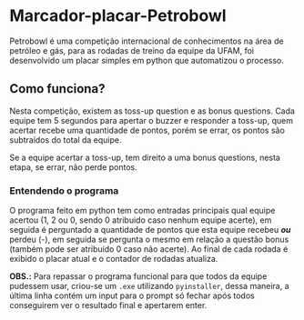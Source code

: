 # Marcador-placar-Petrobowl
Petrobowl é uma competição internacional de conhecimentos na área de petróleo e gás, para as rodadas de treino da equipe da UFAM, foi desenvolvido um placar simples em python que automatizou o processo.

## Como funciona?
Nesta competição, existem as toss-up question e as bonus questions. Cada equipe tem 5 segundos para apertar o buzzer e responder a toss-up, quem acertar recebe uma quantidade de pontos, porém se errar, os pontos são subtraídos do total da equipe.

Se a equipe acertar a toss-up, tem direito a uma bonus questions, nesta etapa, se errar, não perde pontos.

### Entendendo o programa
O programa feito em python tem como entradas principais qual equipe acertou (1, 2 ou 0, sendo 0 atribuido caso nenhum equipe acerte), em seguida é perguntado a quantidade de pontos que esta equipe recebeu _**ou**_ perdeu (-), em seguida se pergunta o mesmo em relação a questão bonus (também pode ser atribuído 0 caso não acerte). Ao final de cada rodada é exibido o placar atual e o contador de rodadas atualiza.

**OBS.:** Para repassar o programa funcional para que todos da equipe pudessem usar, criou-se um `.exe` utilizando `pyinstaller`, dessa maneira, a última linha contém um input para o prompt só fechar após todos conseguirem ver o resultado final e apertarem enter.
